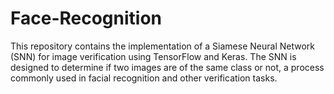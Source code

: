 # Face-Recognition
This repository contains the implementation of a Siamese Neural Network (SNN) for image verification using TensorFlow and Keras. The SNN is designed to determine if two images are of the same class or not, a process commonly used in facial recognition and other verification tasks.
